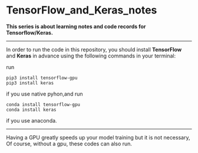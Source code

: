 # TensorFlow_and_Keras_notes

**This series is about learning notes and code records for Tensorflow/Keras.**

----------------------

In order to run the code in this repository, you should install **TensorFlow** and **Keras** in advance using the following commands in your terminal:

run
```shell
pip3 install tensorflow-gpu
pip3 install keras
```
if you use native pyhon,and run
```shell
conda install tensorflow-gpu 
conda install keras
```
if you use anaconda.

-------------

Having a GPU greatly speeds up your model training but it is not necessary, Of course, without a gpu, these codes can also run.